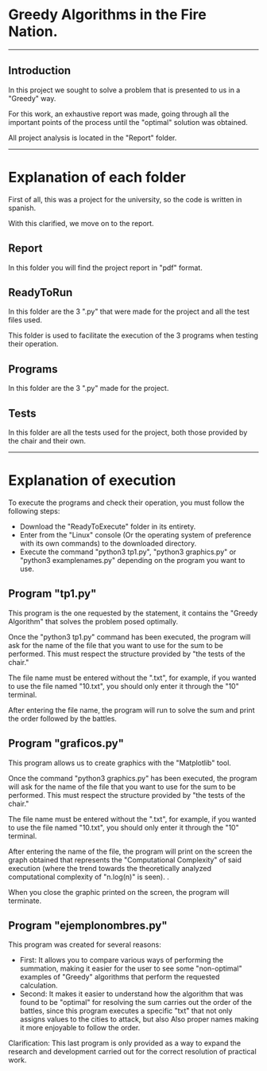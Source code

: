 # Greedy Algorithms in the Fire Nation.

---

## Introduction

In this project we sought to solve a problem that is presented to us in a "Greedy" way.

For this work, an exhaustive report was made, going through all the important points of the process until the "optimal" solution was obtained.

All project analysis is located in the "Report" folder.

---

# Explanation of each folder

First of all, this was a project for the university, so the code is written in spanish.

With this clarified, we move on to the report.

## Report

In this folder you will find the project report in "pdf" format.

## ReadyToRun

In this folder are the 3 ".py" that were made for the project and all the test files used.

This folder is used to facilitate the execution of the 3 programs when testing their operation.

## Programs

In this folder are the 3 ".py" made for the project.

## Tests

In this folder are all the tests used for the project, both those provided by the chair and their own.

---

# Explanation of execution

To execute the programs and check their operation, you must follow the following steps:
- Download the "ReadyToExecute" folder in its entirety.
- Enter from the "Linux" console (Or the operating system of preference with its own commands) to the downloaded directory.
- Execute the command "python3 tp1.py", "python3 graphics.py" or "python3 examplenames.py" depending on the program you want to use.

## Program "tp1.py"

This program is the one requested by the statement, it contains the "Greedy Algorithm" that solves the problem posed optimally.

Once the "python3 tp1.py" command has been executed, the program will ask for the name of the file that you want to use for the sum to be performed. This must respect the structure provided by "the tests of the chair."

The file name must be entered without the ".txt", for example, if you wanted to use the file named "10.txt", you should only enter it through the "10" terminal.

After entering the file name, the program will run to solve the sum and print the order followed by the battles.

## Program "graficos.py"

This program allows us to create graphics with the "Matplotlib" tool.

Once the command "python3 graphics.py" has been executed, the program will ask for the name of the file that you want to use for the sum to be performed. This must respect the structure provided by "the tests of the chair."

The file name must be entered without the ".txt", for example, if you wanted to use the file named "10.txt", you should only enter it through the "10" terminal.

After entering the name of the file, the program will print on the screen the graph obtained that represents the "Computational Complexity" of said execution (where the trend towards the theoretically analyzed computational complexity of "n.log(n)" is seen). .

When you close the graphic printed on the screen, the program will terminate.

## Program "ejemplonombres.py"

This program was created for several reasons:
- First: It allows you to compare various ways of performing the summation, making it easier for the user to see some "non-optimal" examples of "Greedy" algorithms that perform the requested calculation.
- Second: It makes it easier to understand how the algorithm that was found to be "optimal" for resolving the sum carries out the order of the battles, since this program executes a specific "txt" that not only assigns values ​​to the cities to attack, but also Also proper names making it more enjoyable to follow the order.

Clarification: This last program is only provided as a way to expand the research and development carried out for the correct resolution of practical work.